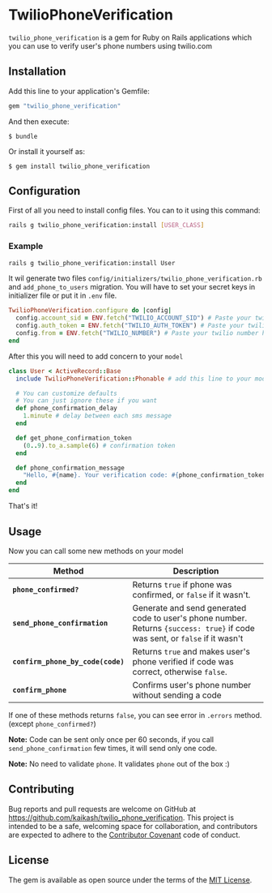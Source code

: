# TwilioPhoneVerification

`twilio_phone_verification` is a gem for Ruby on Rails applications which you can use to verify user's phone numbers using twilio.com

## Installation

Add this line to your application's Gemfile:

```ruby
gem "twilio_phone_verification"
```

And then execute:

    $ bundle

Or install it yourself as:

    $ gem install twilio_phone_verification

## Configuration

First of all you need to install config files. You can to it using this command:

```bash
rails g twilio_phone_verification:install [USER_CLASS]
```

### Example

```bash
rails g twilio_phone_verification:install User
```

It wil generate two files `config/initializers/twilio_phone_verification.rb` and `add_phone_to_users` migration. You will have to set your secret keys in initializer file or put it in `.env` file.

```ruby
TwilioPhoneVerification.configure do |config|
  config.account_sid = ENV.fetch("TWILIO_ACCOUNT_SID") # Paste your twilio account id here
  config.auth_token = ENV.fetch("TWILIO_AUTH_TOKEN") # Paste your twilio auth token here
  config.from = ENV.fetch("TWILIO_NUMBER") # Paste your twilio number here
end
```

After this you will need to add concern to your `model`

```ruby
class User < ActiveRecord::Base
  include TwilioPhoneVerification::Phonable # add this line to your model

  # You can customize defaults
  # You can just ignore these if you want
  def phone_confirmation_delay
    1.minute # delay between each sms message
  end

  def get_phone_confirmation_token
    (0..9).to_a.sample(6) # confirmation token
  end

  def phone_confirmation_message
    "Hello, #{name}. Your verification code: #{phone_confirmation_token}" # sms message which we send to user
  end
end
```

That's it! 

## Usage

Now you can call some new methods on your model

| Method | Description |
|---|---|
| **`phone_confirmed?`** | Returns `true` if phone was confirmed, or `false` if it wasn't. |
| **`send_phone_confirmation`** | Generate and send generated code to user's phone number. Returns `{success: true}` if code was sent, or `false` if it wasn't |
| **`confirm_phone_by_code(code)`** | Returns `true` and makes user's phone verified if code was correct, otherwise `false`. |
| **`confirm_phone`** | Confirms user's phone number without sending a code |

If one of these methods returns `false`, you can see error in `.errors` method. (except `phone_confirmed?`)

**Note:** Code can be sent only once per 60 seconds, if you call `send_phone_confirmation` few times, it will send only one code.

**Note:** No need to validate `phone`. It validates `phone` out of the box :)

## Contributing

Bug reports and pull requests are welcome on GitHub at https://github.com/kaikash/twilio_phone_verification. This project is intended to be a safe, welcoming space for collaboration, and contributors are expected to adhere to the [Contributor Covenant](http://contributor-covenant.org) code of conduct.


## License

The gem is available as open source under the terms of the [MIT License](http://opensource.org/licenses/MIT).

